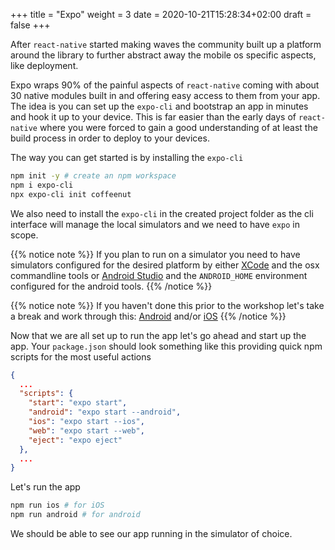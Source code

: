 +++
title = "Expo"
weight = 3
date = 2020-10-21T15:28:34+02:00
draft = false
+++

After `react-native` started making waves the community built up a platform around the library to further abstract away
the mobile os specific aspects, like deployment.

Expo wraps 90% of the painful aspects of `react-native` coming with about 30 native modules built in and offering easy
access to them from your app. The idea is you can set up the `expo-cli` and bootstrap an app in minutes and hook it up
to your device. This is far easier than the early days of `react-native` where you were forced to gain a good
understanding of at least the build process in order to deploy to your devices.

The way you can get started is by installing the `expo-cli`

```bash
npm init -y # create an npm workspace
npm i expo-cli
npx expo-cli init coffeenut
```

We also need to install the `expo-cli` in the created project folder as the cli interface will manage the local
simulators and we need to have `expo` in scope.

{{% notice note %}}
If you plan to run on a simulator you need to have simulators configured for the desired platform by either [XCode](https://developer.apple.com/xcode/) and the osx commandline tools or
[Android Studio](https://developer.android.com/studio) and the `ANDROID_HOME` environment configured for the android tools.
{{% /notice %}}

{{% notice note %}}
If you haven't done this prior to the workshop let's take a break and work through this:
[Android](https://developer.android.com/studio/run/managing-avds) and/or
[iOS](https://docs.experitest.com/display/TC/AS+-+Connecting+An+iOS+Emulator)
{{% /notice %}}

Now that we are all set up to run the app let's go ahead and start up the app. Your `package.json` should look something
like this providing quick npm scripts for the most useful actions

```json
{
  ...
  "scripts": {
    "start": "expo start",
    "android": "expo start --android",
    "ios": "expo start --ios",
    "web": "expo start --web",
    "eject": "expo eject"
  },
  ...
}
```

Let's run the app
```bash
npm run ios # for iOS
npm run android # for android
```

We should be able to see our app running in the simulator of choice.
